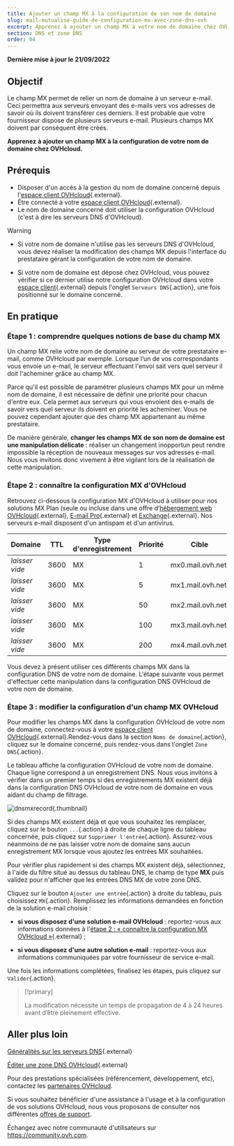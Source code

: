 ```yaml
---
title: Ajouter un champ MX à la configuration de son nom de domaine
slug: mail-mutualise-guide-de-configuration-mx-avec-zone-dns-ovh
excerpt: Apprenez à ajouter un champ MX à votre nom de domaine chez OVHcloud
section: DNS et zone DNS
order: 04
---
```


**Dernière mise à jour le 21/09/2022**

## Objectif

Le champ MX permet de relier un nom de domaine à un serveur e-mail. Ceci permettra aux serveurs envoyant des e-mails vers vos adresses de savoir où ils doivent transférer ces derniers. Il est probable que votre fournisseur dispose de plusieurs serveurs e-mail. Plusieurs champs MX doivent par conséquent être créés.

**Apprenez à ajouter un champ MX à la configuration de votre nom de domaine chez OVHcloud.**

## Prérequis

- Disposer d'un accès à la gestion du nom de domaine concerné depuis l'[espace client OVHcloud](https://www.ovh.com/auth/?action=gotomanager&from=https://www.ovh.com/fr/&ovhSubsidiary=fr){.external}.
- Être connecté à votre [espace client OVHcloud](https://www.ovh.com/auth/?action=gotomanager&from=https://www.ovh.com/fr/&ovhSubsidiary=fr){.external}.
- Le nom de domaine concerné doit utiliser la configuration OVHcloud (c'est à dire les serveurs DNS d'OVHcloud).

> [!warning]
>
> - Si votre nom de domaine n'utilise pas les serveurs DNS d'OVHcloud, vous devez réaliser la modification des champs MX depuis l'interface du prestataire gérant la configuration de votre nom de domaine.
>
> - Si votre nom de domaine est déposé chez OVHcloud, vous pouvez vérifier si ce dernier utilise notre configuration OVHcloud dans votre [espace client](https://www.ovh.com/auth/?action=gotomanager&from=https://www.ovh.com/fr/&ovhSubsidiary=fr){.external} depuis l'onglet `Serveurs DNS`{.action}, une fois positionné sur le domaine concerné.
>

## En pratique

### Étape 1 : comprendre quelques notions de base du champ MX

Un champ MX relie votre nom de domaine au serveur de votre prestataire e-mail, comme OVHcloud par exemple. Lorsque l’un de vos correspondants vous envoie un e-mail, le serveur effectuant l'envoi sait vers quel serveur il doit l'acheminer grâce au champ MX.

Parce qu'il est possible de paramétrer plusieurs champs MX pour un même nom de domaine, il est nécessaire de définir une priorité pour chacun d'entre eux. Cela permet aux serveurs qui vous envoient des e-mails de savoir vers quel serveur ils doivent en priorité les acheminer. Vous ne pouvez cependant ajouter que des champ MX appartenant au même prestataire.

De manière générale, **changer les champs MX de son nom de domaine est une manipulation délicate** : réaliser un changement inopportun peut rendre impossible la réception de nouveaux messages sur vos adresses e-mail. Nous vous invitons donc vivement à être vigilant lors de la réalisation de cette manipulation.

### Étape 2 : connaître la configuration MX d'OVHcloud

Retrouvez ci-dessous la configuration MX d'OVHcloud à utiliser pour nos solutions MX Plan (seule ou incluse dans une offre d’[hébergement web OVHcloud](https://www.ovhcloud.com/fr/web-hosting/){.external}, [E-mail Pro](https://www.ovhcloud.com/fr/emails/email-pro/){.external} et [Exchange](https://www.ovhcloud.com/fr/emails/){.external}. Nos serveurs e-mail disposent d'un antispam et d'un antivirus.

|Domaine|TTL|Type d'enregistrement|Priorité|Cible|
|---|---|---|---|---|
|*laisser vide*|3600|MX|1|mx0.mail.ovh.net.|
|*laisser vide*|3600|MX|5|mx1.mail.ovh.net.|
|*laisser vide*|3600|MX|50|mx2.mail.ovh.net.|
|*laisser vide*|3600|MX|100|mx3.mail.ovh.net.|
|*laisser vide*|3600|MX|200|mx4.mail.ovh.net.|

Vous devez à présent utiliser ces différents champs MX dans la configuration DNS de votre nom de domaine. L'étape suivante vous permet d'effectuer cette manipulation dans la configuration DNS OVHcloud de votre nom de domaine.

### Étape 3 : modifier la configuration d'un champ MX OVHcloud

Pour modifier les champs MX dans la configuration OVHcloud de votre nom de domaine, connectez-vous à votre [espace client OVHcloud](https://www.ovh.com/auth/?action=gotomanager&from=https://www.ovh.com/fr/&ovhSubsidiary=fr){.external}.Rendez-vous dans la section `Noms de domaine`{.action}, cliquez sur le domaine concerné, puis rendez-vous dans l'onglet `Zone DNS`{.action}.

Le tableau affiche la configuration OVHcloud de votre nom de domaine. Chaque ligne correspond à un enregistrement DNS. Nous vous invitons à vérifier dans un premier temps si des enregistrements MX existent déjà dans la configuration DNS OVHcloud de votre nom de domaine en vous aidant du champ de filtrage.

![dnsmxrecord](images/mx-records-dns-zone.png){.thumbnail}

Si des champs MX existent déjà et que vous souhaitez les remplacer, cliquez sur le bouton `...`{.action} à droite de chaque ligne du tableau concernée, puis cliquez sur `Supprimer l'entrée`{.action}. Assurez-vous néanmoins de ne pas laisser votre nom de domaine sans aucun enregistrement MX lorsque vous ajoutez les entrées MX souhaitées.

Pour vérifier plus rapidement si des champs MX existent déjà, sélectionnez, à l'aide du filtre situé au dessus du tableau DNS, le champ de type **MX** puis validez pour n'afficher que les entrées DNS MX de votre zone DNS.

Cliquez sur le bouton `Ajouter une entrée`{.action} à droite du tableau, puis choisissez `MX`{.action}. Remplissez les informations demandées en fonction de la solution e-mail choisie :

- **si vous disposez d'une solution e-mail OVHcloud** : reportez-vous aux informations données à l'[étape 2 : « connaître la configuration MX OVHcloud »](https://docs.ovh.com/fr/domains/mail-mutualise-guide-de-configuration-mx-avec-zone-dns-ovh/#etape-2-connaitre-la-configuration-mx-dovh){.external} ;

- **si vous disposez d'une autre solution e-mail** : reportez-vous aux informations communiquées par votre fournisseur de service e-mail.

Une fois les informations complétées, finalisez les étapes, puis cliquez sur `Valider`{.action}.

> [!primary]
>
> La modification nécessite un temps de propagation de 4 à 24 heures avant d’être pleinement effective.
>

## Aller plus loin

[Généralités sur les serveurs DNS](https://docs.ovh.com/fr/domains/generalites-serveurs-dns/){.external}

[Éditer une zone DNS OVHcloud](https://docs.ovh.com/fr/domains/editer-ma-zone-dns/){.external}

Pour des prestations spécialisées (référencement, développement, etc), contactez les [partenaires OVHcloud](https://partner.ovhcloud.com/fr/).

Si vous souhaitez bénéficier d'une assistance à l'usage et à la configuration de vos solutions OVHcloud, nous vous proposons de consulter nos différentes [offres de support](https://www.ovhcloud.com/fr/support-levels/).

Échangez avec notre communauté d'utilisateurs sur <https://community.ovh.com>.
